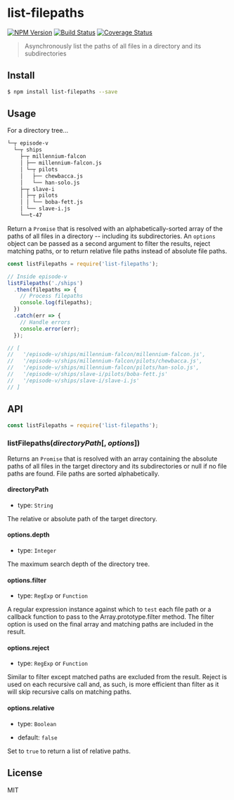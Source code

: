 # list-filepaths

[![NPM Version][npm-image]][npm-url]
[![Build Status][circleci-image]][circleci-url]
[![Coverage Status][coveralls-image]][coveralls-url]

> Asynchronously list the paths of all files in a directory and its subdirectories

## Install

```bash
$ npm install list-filepaths --save
```

## Usage

For a directory tree...

```bash
└─┬ episode-v
  └─┬ ships
    ├─┬ millennium-falcon
    │ ├── millennium-falcon.js
    │ └─┬ pilots
    │   ├── chewbacca.js
    │   └── han-solo.js
    ├─┬ slave-i
    │ ├─┬ pilots
    │ │ └── boba-fett.js
    │ └── slave-i.js
    └──t-47
```

Return a `Promise` that is resolved with an alphabetically-sorted array of the paths of all files in a directory -- including its subdirectories. An `options` object can be passed as a second argument to filter the results, reject matching paths, or to return relative file paths instead of absolute file paths.

```javascript
const listFilepaths = require('list-filepaths');

// Inside episode-v
listFilepaths('./ships')
  .then(filepaths => {
    // Process filepaths
    console.log(filepaths);
  })
  .catch(err => {
    // Handle errors
    console.error(err);
  });

// [
//   '/episode-v/ships/millennium-falcon/millennium-falcon.js',
//   '/episode-v/ships/millennium-falcon/pilots/chewbacca.js',
//   '/episode-v/ships/millennium-falcon/pilots/han-solo.js',
//   '/episode-v/ships/slave-i/pilots/boba-fett.js'
//   '/episode-v/ships/slave-i/slave-i.js'
// ]
```

## API

```javascript
const listFilepaths = require('list-filepaths');
```

### listFilepaths(_directoryPath_[, _options_])

Returns an `Promise` that is resolved with an array containing the absolute paths of all files in the target directory and its subdirectories or null if no file paths are found. File paths are sorted alphabetically.

#### directoryPath

- type: `String`

The relative or absolute path of the target directory.

#### options.depth

- type: `Integer`

The maximum search depth of the directory tree.

#### options.filter

- type: `RegExp` or `Function`

A regular expression instance against which to `test` each file path or a callback function to pass to the Array.prototype.filter method. The filter option is used on the final array and matching paths are included in the result.

#### options.reject

- type: `RegExp` or `Function`

Similar to filter except matched paths are excluded from the result. Reject is used on each recursive call and, as such, is more efficient than filter as it will skip recursive calls on matching paths.

#### options.relative

- type: `Boolean`

- default: `false`

Set to `true` to return a list of relative paths.

## License

MIT

[npm-image]: https://img.shields.io/npm/v/list-filepaths.svg?style=flat-square
[npm-url]: https://www.npmjs.com/package/list-filepaths
[circleci-image]: https://img.shields.io/circleci/project/bcmarinacci/list-filepaths/master.svg?style=flat-square
[circleci-url]: https://circleci.com/gh/bcmarinacci/list-filepaths/tree/master
[coveralls-image]: https://img.shields.io/coveralls/bcmarinacci/list-filepaths/master.svg?style=flat-square
[coveralls-url]: https://coveralls.io/github/bcmarinacci/list-filepaths?branch=master

